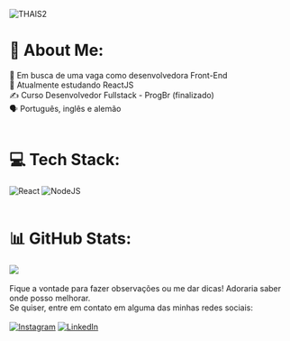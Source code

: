  
![THAIS2](https://user-images.githubusercontent.com/99916975/221055550-b33d9d33-8b8d-4802-8f32-97d20e8eeb55.png)


# 💫 About Me:
  
🔭  Em busca de uma vaga como desenvolvedora Front-End
<br>
🌱 Atualmente estudando ReactJS 
<br>
✍ Curso Desenvolvedor Fullstack - ProgBr (finalizado)
</br> 
🗣 Português, inglês e alemão  
</br> 
 
# 💻 Tech Stack:
 ![React](https://img.shields.io/badge/react-%2320232a.svg?style=flat&logo=react&logoColor=%2361DAFB) ![NodeJS](https://img.shields.io/badge/node.js-6DA55F?style=flat&logo=node.js&logoColor=white)    
 </br> 
 
# 📊 GitHub Stats:
![](https://github-readme-stats.vercel.app/api/top-langs/?username=thaisbbreder&theme=midnight-purple&hide_border=false&include_all_commits=false&count_private=true&layout=compact)
</br> </br> 
Fique a vontade para fazer observações ou me dar dicas! Adoraria saber onde posso melhorar.<br>
  Se quiser, entre em contato em alguma das minhas redes sociais:</br> </br> [![Instagram](https://img.shields.io/badge/Instagram-%23E4405F.svg?logo=Instagram&logoColor=white)](https://instagram.com/thaisbbreder) [![LinkedIn](https://img.shields.io/badge/LinkedIn-%230077B5.svg?logo=linkedin&logoColor=white)](https://linkedin.com/in/thaisbbreder)  

<!-- Proudly created with GPRM ( https://gprm.itsvg.in ) -->
